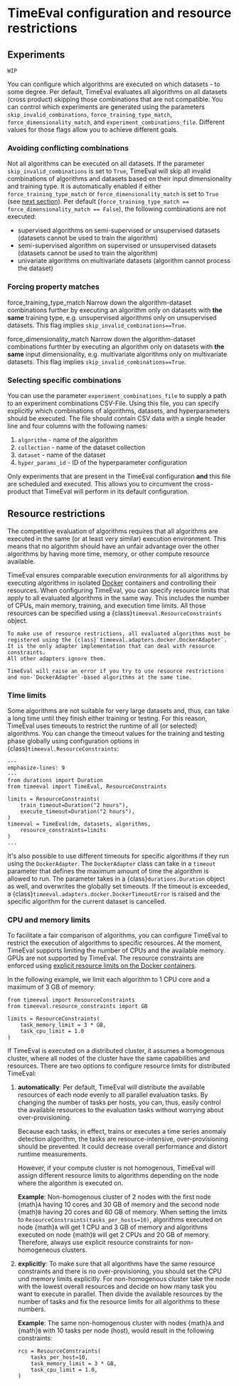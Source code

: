 # TimeEval configuration and resource restrictions

## Experiments

```{important}
WIP
```

You can configure which algorithms are executed on which datasets - to some degree.
Per default, TimeEval evaluates all algorithms on all datasets (cross product) skipping those combinations that are not compatible.
You can control which experiments are generated using the parameters `skip_invalid_combinations`, `force_training_type_match`, `force_dimensionality_match`, and `experiment_combinations_file`.
Different values for those flags allow you to achieve different goals.

### Avoiding conflicting combinations

Not all algorithms can be executed on all datasets.
If the parameter `skip_invalid_combinations` is set to `True`, TimeEval will skip all invalid combinations of algorithms and datasets based on
their input dimensionality and training type.
It is automatically enabled if either `force_training_type_match` or `force_dimensionality_match` is set to `True` (see [next section](#forcing-property-matches)).
Per default (`force_training_type_match == force_dimensionality_match == False`), the following combinations
are not executed:

- supervised algorithms on semi-supervised or unsupervised datasets (datasets cannot be used to train the algorithm)
- semi-supervised algorithm on supervised or unsupervised datasets (datasets cannot be used to train the algorithm)
- univariate algorithms on multivariate datasets (algorithm cannot process the dataset)

### Forcing property matches

force_training_type_match
Narrow down the algorithm-dataset combinations further by executing an algorithm only on datasets with **the same**
training type, e.g. unsupervised algorithms only on unsupervised datasets.
This flag implies `skip_invalid_combinations==True`.

force_dimensionality_match
Narrow down the algorithm-dataset combinations furthter by executing an algorithm only on datasets with **the same**
input dimensionality, e.g. multivariate algorithms only on multivariate datasets.
This flag implies `skip_invalid_combinations==True`.

### Selecting specific combinations

You can use the parameter `experiment_combinations_file` to supply a path to an experiment combinations CSV-File.
Using this file, you can specify explicitly which combinations of algorithms, datasets, and hyperparameters should be executed.
The file should contain CSV data with a single header line and four columns with the following names:

1. `algorithm` - name of the algorithm
2. `collection` - name of the dataset collection
3. `dataset` - name of the dataset
4. `hyper_params_id` - ID of the hyperparameter configuration

Only experiments that are present in the TimeEval configuration **and** this file are scheduled and executed.
This allows you to circumvent the cross-product that TimeEval will perform in its default configuration.

## Resource restrictions

The competitive evaluation of algorithms requires that all algorithms are executed in the same (or at least very similar) execution environment.
This means that no algorithm should have an unfair advantage over the other algorithms by having more time, memory, or other compute resource available.

TimeEval ensures comparable execution environments for all algorithms by executing algorithms in isolated [Docker](https://www.docker.com) containers and controlling their resources.
When configuring TimeEval, you can specify resource limits that apply to all evaluated algorithms in the same way.
This includes the number of CPUs, main memory, training, and execution time limits.
All those resources can be specified using a {class}`timeeval.ResourceConstraints` object.

```{important}
To make use of resource restrictions, all evaluated algorithms must be registered using the {class}`timeeval.adapters.docker.DockerAdapter`.
It is the only adapter implementation that can deal with resource constraints.
All other adapters ignore them.

TimeEval will raise an error if you try to use resource restrictions and non-`DockerAdapter`-based algorithms at the same time.
```

### Time limits

Some algorithms are not suitable for very large datasets and, thus, can take a long time until they finish either training or testing.
For this reason, TimeEval uses timeouts to restrict the runtime of all (or selected) algorithms.
You can change the timeout values for the training and testing phase globally using configuration options in
{class}`timeeval.ResourceConstraints`:

```{code-block} python
---
emphasize-lines: 9
---
from durations import Duration
from timeeval import TimeEval, ResourceConstraints

limits = ResourceConstraints(
    train_timeout=Duration("2 hours"),
    execute_timeout=Duration("2 hours"),
)
timeeval = TimeEval(dm, datasets, algorithms,
    resource_constraints=limits
)
...
```

It's also possible to use different timeouts for specific algorithms if they run using the `DockerAdapter`.
The `DockerAdapter` class can take in a `timeout` parameter that defines the maximum amount of time the algorithm is allowed to run.
The parameter takes in a {class}`durations.Duration` object as well, and overwrites the globally set timeouts.
If the timeout is exceeded, a {class}`timeeval.adapters.docker.DockerTimeoutError` is raised and the specific algorithm for the current dataset is cancelled.

### CPU and memory limits

To facilitate a fair comparison of algorithms, you can configure TimeEval to restrict the execution of algorithms to specific resources.
At the moment, TimeEval supports limiting the number of CPUs and the available memory.
GPUs are not supported by TimeEval.
The resource constraints are enforced using [explicit resource limits on the Docker containers](https://docs.docker.com/config/containers/resource_constraints/).

In the following example, we limit each algorithm to 1 CPU core and a maximum of 3 GB of memory:

```{code-block} python
from timeeval import ResourceConstraints
from timeeval.resource_constraints import GB

limits = ResourceConstraints(
    task_memory_limit = 3 * GB,
    task_cpu_limit = 1.0
)
```

If TimeEval is executed on a distributed cluster, it assumes a homogenous cluster, where all nodes of the cluster have the same capabilities and resources.
There are two options to configure resource limits for distributed TimeEval:

1. **automatically**:
   Per default, TimeEval will distribute the available resources of each node evenly to all parallel evaluation tasks.
   By changing the number of tasks per hosts, you can, thus, easily control the available resources to the evaluation tasks without worrying about over-provisioning.

   Because each tasks, in effect, trains or executes a time series anomaly detection algorithm, the tasks are resource-intensive,
   over-provisioning should be prevented.
   It could decrease overall performance and distort runtime measurements.

   However, if your compute cluster is not homogenous, TimeEval will assign different resource limits to algorithms depending on the node where the algorithm is executed on.

   **Example**:
   Non-homogenous cluster of 2 nodes with the first node {math}`A` having 10 cores and 30 GB of memory and the second node {math}`B` having 20 cores and 60 GB of memory.
   When setting the limits to `ResourceConstraints(tasks_per_hosts=10)`, algorithms executed on node {math}`A` will get 1 CPU and 3 GB of memory and algorithms executed on node {math}`B` will get 2 CPUs and 20 GB of memory.
   Therefore, always use explicit resource constraints for non-homogeneous clusters.

2. **explicitly**:
   To make sure that all algorithms have the same resource constraints and there is no over-provisioning, you should set the CPU und memory limits explicitly.
   For non-homogenous cluster take the node with the lowest overall resources and decide on how many task you want to execute in parallel.
   Then divide the available resources by the number of tasks and fix the resource limits for all algorithms to these numbers.

   **Example**:
   The same non-homogenous cluster with nodes {math}`A` and {math}`B` with 10 tasks per node (host), would result in the following constraints:

   ```{code-block} python
   rcs = ResourceConstraints(
       tasks_per_host=10,
       task_memory_limit = 3 * GB,
       task_cpu_limit = 1.0,
   )
   ```
